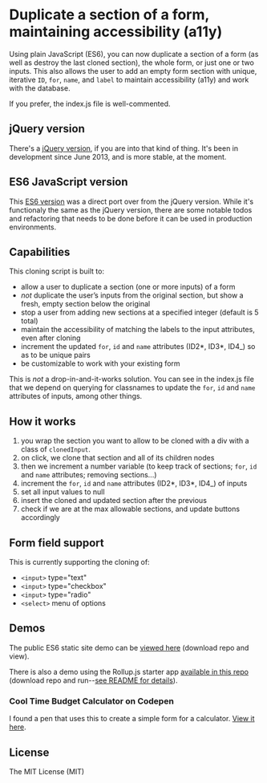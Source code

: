 # Duplicate a section of a form, maintaining accessibility (a11y)

Using plain JavaScript (ES6), you can now duplicate a section of a form (as well as destroy the last cloned section), the whole form, or just one or two inputs. This also allows the user to add an empty form section with unique, iterative `ID`, `for`, `name`, and `label` to maintain accessibility (a11y) and work with the database.

If you prefer, the index.js file is well-commented.

## jQuery version

There's a [jQuery version](https://github.com/tristandenyer/clone-section-of-form-ES6-or-jQuery/tree/master/jQuery "jQuery version"), if you are into that kind of thing. It's been in development since June 2013, and is more stable, at the moment.

## ES6 JavaScript version

This [ES6 version](https://github.com/tristandenyer/clone-section-of-form-ES6-or-jQuery/tree/master/ES6-JavaScript "ES6 version") was a direct port over from the jQuery version. While it's functionaly the same as the jQuery version, there are some notable todos and refactoring that needs to be done before it can be used in production environments.

## Capabilities

This cloning script is built to:

- allow a user to duplicate a section (one or more inputs) of a form
- _not_ duplicate the user’s inputs from the original section, but show a fresh, empty section below the original
- stop a user from adding new sections at a specified integer (default is 5 total)
- maintain the accessibility of matching the labels to the input attributes, even after cloning
- increment the updated `for`, `id` and `name` attributes (ID2*, ID3*, ID4\_) so as to be unique pairs
- be customizable to work with your existing form

This is _not_ a drop-in-and-it-works solution. You can see in the index.js file that we depend on querying for classnames to update the `for`, `id` and `name` attributes of inputs, among other things.

## How it works

1. you wrap the section you want to allow to be cloned with a div with a class of `clonedInput`.
2. on click, we clone that section and all of its children nodes
3. then we increment a number variable (to keep track of sections; `for`, `id` and `name` attributes; removing sections...)
4. increment the `for`, `id` and `name` attributes (ID2*, ID3*, ID4\_) of inputs
5. set all input values to null
6. insert the cloned and updated section after the previous
7. check if we are at the max allowable sections, and update buttons accordingly

## Form field support

This is currently supporting the cloning of:

- `<input>` type="text"
- `<input>` type="checkbox"
- `<input>` type="radio"
- `<select>` menu of options

## Demos

The public ES6 static site demo can be [viewed here](https://github.com/tristandenyer/clone-section-of-form-ES6-or-jQuery/blob/master/ES6-JavaScript/demo.html) (download repo and view).

There is also a demo using the Rollup.js starter app [available in this repo](https://github.com/tristandenyer/clone-section-of-form-ES6-or-jQuery/clone-demo-rollup-js) (download repo and run--[see README for details](https://github.com/tristandenyer/clone-section-of-form-ES6-or-jQuery/clone-demo-rollup-js/blob/master/README.md)).

### Cool Time Budget Calculator on Codepen

I found a pen that uses this to create a simple form for a calculator. [View it here](https://codepen.io/anon/pen/bdJvgG "View Cool Time Budget Calculator on Codepen").

## License

The MIT License (MIT)
